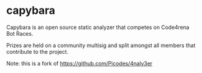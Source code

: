 # capybara

Capybara is an open source static analyzer that competes on Code4rena Bot Races. 

Prizes are held on a community multisig and split amongst all members that contribute to the project.

Note: this is a fork of https://github.com/Picodes/4naly3er

